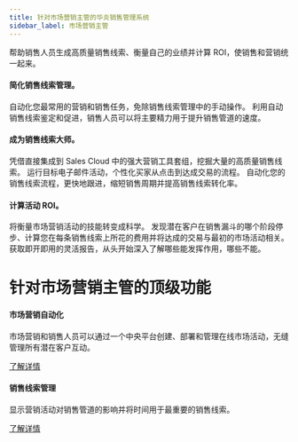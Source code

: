 ```yaml
---
title: 针对市场营销主管的华炎销售管理系统
sidebar_label: 市场营销主管
---
```


帮助销售人员生成高质量销售线索、衡量自己的业绩并计算 ROI，使销售和营销统一起来。

#### 简化销售线索管理。

自动化您最常用的营销和销售任务，免除销售线索管理中的手动操作。 利用自动销售线索鉴定和促进，销售人员可以将主要精力用于提升销售管道的速度。

#### 成为销售线索大师。

凭借直接集成到 Sales Cloud 中的强大营销工具套组，挖掘大量的高质量销售线索。 运行目标电子邮件活动，个性化买家从点击到达成交易的流程。 自动化您的销售线索流程，更快地跟进，缩短销售周期并提高销售线索转化率。

#### 计算活动 ROI。

将衡量市场营销活动的技能转变成科学。 发现潜在客户在销售漏斗的哪个阶段停步、计算您在每条销售线索上所花的费用并将达成的交易与最初的市场活动相关。 获取即开即用的灵活报告，从头开始深入了解哪些能发挥作用，哪些不能。

# 针对市场营销主管的顶级功能

#### 市场营销自动化

市场营销和销售人员可以通过一个中央平台创建、部署和管理在线市场活动，无缝管理所有潜在客户互动。

[了解详情]()

#### 销售线索管理

显示营销活动对销售管道的影响并将时间用于最重要的销售线索。

[了解详情](/sales/clue)
